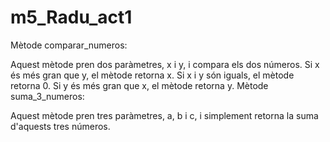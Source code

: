 # m5_Radu_act1
Mètode comparar_numeros:

Aquest mètode pren dos paràmetres, x i y, i compara els dos números.
Si x és més gran que y, el mètode retorna x.
Si x i y són iguals, el mètode retorna 0.
Si y és més gran que x, el mètode retorna y.
Mètode suma_3_numeros:

Aquest mètode pren tres paràmetres, a, b i c, i simplement retorna la suma d'aquests tres números.